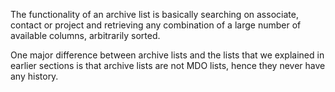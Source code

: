 <properties date="2016-05-10"
SortOrder="90"
/>

The functionality of an archive list is basically searching on associate, contact or project and retrieving any combination of a large number of available columns, arbitrarily sorted.

One major difference between archive lists and the lists that we explained in earlier sections is that archive lists are not MDO lists, hence they never have any history.
